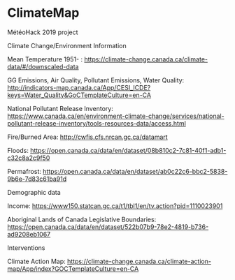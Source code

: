 # ClimateMap
MétéoHack 2019 project


Climate Change/Environment Information

Mean Temperature 1951- : https://climate-change.canada.ca/climate-data/#/downscaled-data

GG Emissions, Air Quality, Pollutant Emissions, Water Quality: http://indicators-map.canada.ca/App/CESI_ICDE?keys=Water_Quality&GoCTemplateCulture=en-CA

National Pollutant Release Inventory: https://www.canada.ca/en/environment-climate-change/services/national-pollutant-release-inventory/tools-resources-data/access.html

Fire/Burned Area: http://cwfis.cfs.nrcan.gc.ca/datamart

Floods: https://open.canada.ca/data/en/dataset/08b810c2-7c81-40f1-adb1-c32c8a2c9f50

Permafrost: https://open.canada.ca/data/en/dataset/ab0c22c6-bbc2-5838-9b6e-7d83c61ba91d


Demographic data

Income: https://www150.statcan.gc.ca/t1/tbl1/en/tv.action?pid=1110023901

Aboriginal Lands of Canada Legislative Boundaries: https://open.canada.ca/data/en/dataset/522b07b9-78e2-4819-b736-ad9208eb1067


Interventions

Climate Action Map: https://climate-change.canada.ca/climate-action-map/App/index?GOCTemplateCulture=en-CA

